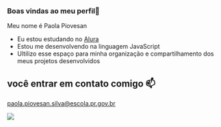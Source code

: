 ### Boas vindas ao meu perfil🍒

Meu nome é Paola Piovesan

- Eu estou estudando no [Alura](https://www.alura.com)
- Estou me desenvolvendo na linguagem JavaScript
- Ultilizo esse espaço para minha organização e compartilhamento dos meus projetos desenvolvidos

 ## você entrar em contato comigo 📫
 paola.piovesan.silva@escola.pr.gov.br

![](https://media.tenor.com/-euC8SYHEm0AAAAj/frozen-lizard.gif)
